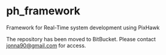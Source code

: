# ph_framework
Framework for Real-Time system development using PixHawk

The repository has been moved to BitBucket. Please contact jonna90@gmail.com for access.
